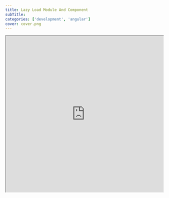 ```yaml
---
title: Lazy Load Module And Component
subTitle:
categories: ['development', 'angular']
cover: cover.png
---
```


<iframe width="100%" height="500" src="https://stackblitz.com/github/zzmivoryo?embed=1&file=src/app/app.component.ts"></iframe>